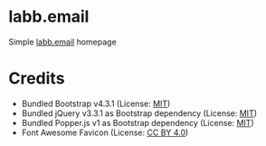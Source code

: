 # labb.email
Simple [labb.email](https://labb.email "LABB Email") homepage

# Credits
* Bundled Bootstrap v4.3.1 (License: [MIT](https://opensource.org/licenses/MIT "MIT"))
* Bundled jQuery v3.3.1 as Bootstrap dependency (License: [MIT](https://opensource.org/licenses/MIT "MIT"))
* Bundled Popper.js v1 as Bootstrap dependency (License: [MIT](https://opensource.org/licenses/MIT "MIT"))
* Font Awesome Favicon (License: [CC BY 4.0](https://creativecommons.org/licenses/by/4.0/ "CC BY 4.0"))
